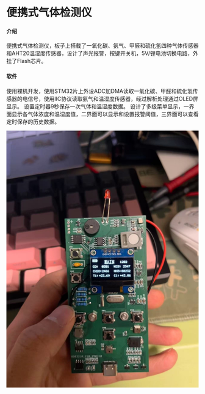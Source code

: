 # 便携式气体检测仪

#### 介绍
便携式气体检测仪，板子上搭载了一氧化碳、氨气、甲醛和硫化氢四种气体传感器和AHT20温湿度传感器，设计了声光报警，按键开关机，5V/锂电池切换电路，外挂了Flash芯片。



#### 软件
使用裸机开发，使用STM32片上外设ADC加DMA读取一氧化碳、甲醛和硫化氢传感器的电信号，使用IIC协议读取氨气和温湿度传感器，经过解析处理通过OLED屏显示。
设置定时器9秒保存一次气体和温湿度数据。
设计了多级菜单显示，一界面显示各气体浓度和温湿度值，二界面可以显示和设置报警阈值，三界面可以查看定时保存的历史数据。



![输入图片说明](%E5%AE%9E%E7%89%A9%E6%98%BE%E7%A4%BA/%E4%B8%BB%E7%95%8C%E9%9D%A2.jpg)